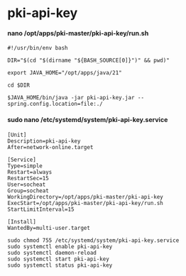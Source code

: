 # pki-api-key

#### nano /opt/apps/pki-master/pki-api-key/run.sh

```text
#!/usr/bin/env bash

DIR="$(cd "$(dirname "${BASH_SOURCE[0]}")" && pwd)"

export JAVA_HOME="/opt/apps/java/21"

cd $DIR

$JAVA_HOME/bin/java -jar pki-api-key.jar --spring.config.location=file:./
```

#### sudo nano /etc/systemd/system/pki-api-key.service

```text
[Unit]
Description=pki-api-key
After=network-online.target

[Service]
Type=simple
Restart=always
RestartSec=15
User=socheat
Group=socheat
WorkingDirectory=/opt/apps/pki-master/pki-api-key
ExecStart=/opt/apps/pki-master/pki-api-key/run.sh
StartLimitInterval=15

[Install]
WantedBy=multi-user.target
```

```shell
sudo chmod 755 /etc/systemd/system/pki-api-key.service
sudo systemctl enable pki-api-key
sudo systemctl daemon-reload
sudo systemctl start pki-api-key
sudo systemctl status pki-api-key
```